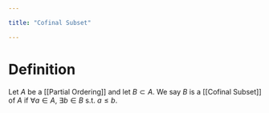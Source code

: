 ```yaml
---

title: "Cofinal Subset"

---
```

# Definition
Let $A$ be a [[Partial Ordering]] and let $B \subset A$. We say $B$ is a [[Cofinal Subset]] of $A$ if $\forall a \in A$, $\exists b \in B$ s.t. $a \leq b$.